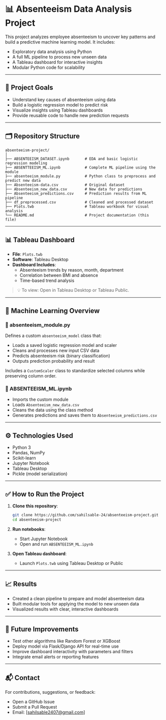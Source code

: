 
# 📊 Absenteeism Data Analysis Project

This project analyzes employee absenteeism to uncover key patterns and build a predictive machine learning model. It includes:

- Exploratory data analysis using Python
- A full ML pipeline to process new unseen data
- A Tableau dashboard for interactive insights
- Modular Python code for scalability

---

## 🎯 Project Goals

- Understand key causes of absenteeism using data
- Build a logistic regression model to predict risk
- Visualize insights using Tableau dashboards
- Provide reusable code to handle new prediction requests

---

## 🗂️ Repository Structure

```
absenteeism-project/
│
├── ABSENTEEISM_DATASET.ipynb       # EDA and basic logistic regression modeling
├── ABSENTTEEISM_ML.ipynb           # Complete ML pipeline using the module
├── absenteeism_module.py           # Python class to preprocess and predict new data
├── Absenteeism-data.csv            # Original dataset
├── Absenteeism_new_data.csv        # New data for predictions
├── Absenteeism_predictions.csv     # Prediction results from ML pipeline
├── df_preprocessed.csv             # Cleaned and processed dataset
├── Plots.twb                       # Tableau workbook for visual analysis
└── README.md                       # Project documentation (this file)
```

---

## 📊 Tableau Dashboard

- **File**: `Plots.twb`
- **Software**: Tableau Desktop
- **Dashboard Includes**:
  - Absenteeism trends by reason, month, department
  - Correlation between BMI and absence
  - Time-based trend analysis

> 💡 To view: Open in Tableau Desktop or Tableau Public.

---

## 🧠 Machine Learning Overview

### 🔹 absenteeism_module.py

Defines a custom `absenteeism_model` class that:

- Loads a saved logistic regression model and scaler
- Cleans and processes new input CSV data
- Predicts absenteeism risk (binary classification)
- Outputs prediction probability and result

Includes a `CustomScaler` class to standardize selected columns while preserving column order.

### 🔹 ABSENTEEISM_ML.ipynb

- Imports the custom module
- Loads `Absenteeism_new_data.csv`
- Cleans the data using the class method
- Generates predictions and saves them to `Absenteeism_predictions.csv`

---

## ⚙️ Technologies Used

- Python 3
- Pandas, NumPy
- Scikit-learn
- Jupyter Notebook
- Tableau Desktop
- Pickle (model serialization)

---

## ✅ How to Run the Project

1. **Clone this repository**:
   ```bash
   git clone https://github.com/sahilsable-24/absenteeism-project.git
   cd absenteeism-project
   ```

2. **Run notebooks**:
   - Start Jupyter Notebook
   - Open and run `ABSENTEEISM_ML.ipynb`

3. **Open Tableau dashboard**:
   - Launch `Plots.twb` using Tableau Desktop or Public

---

## 📈 Results

- Created a clean pipeline to prepare and model absenteeism data
- Built modular tools for applying the model to new unseen data
- Visualized results with clear, interactive dashboards

---

## 📌 Future Improvements

- Test other algorithms like Random Forest or XGBoost
- Deploy model via Flask/Django API for real-time use
- Improve dashboard interactivity with parameters and filters
- Integrate email alerts or reporting features

---

## 📬 Contact

For contributions, suggestions, or feedback:

- Open a GitHub Issue
- Submit a Pull Request
- Email: [sahilsable2407@gmail.com]
